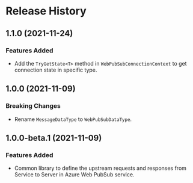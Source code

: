 # Release History

## 1.1.0 (2021-11-24)

### Features Added
- Add the `TryGetState<T>` method in `WebPubSubConnectionContext` to get connection state in specific type.

## 1.0.0 (2021-11-09)

### Breaking Changes
- Rename `MessageDataType` to `WebPubSubDataType`.

## 1.0.0-beta.1 (2021-11-09)

### Features Added

- Common library to define the upstream requests and responses from Service to Server in Azure Web PubSub service.
